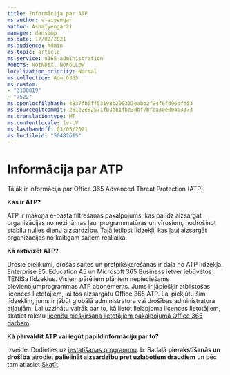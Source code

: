```yaml
---
title: Informācija par ATP
ms.author: v-aiyengar
author: AshaIyengar21
manager: dansimp
ms.date: 17/02/2021
ms.audience: Admin
ms.topic: article
ms.service: o365-administration
ROBOTS: NOINDEX, NOFOLLOW
localization_priority: Normal
ms.collection: Adm_O365
ms.custom:
- "3100019"
- "7522"
ms.openlocfilehash: 4837fb5ff53198b290333eabb2f94f6fd96dfe53
ms.sourcegitcommit: 251e2e82571fb3bb1fbe3dbf7bfca30e004b3373
ms.translationtype: MT
ms.contentlocale: lv-LV
ms.lasthandoff: 03/05/2021
ms.locfileid: "50482615"
---
```

# <a name="learn-about-atp"></a>Informācija par ATP

Tālāk ir informācija par Office 365 Advanced Threat Protection (ATP):

**Kas ir ATP?**

ATP ir mākoņa e-pasta filtrēšanas pakalpojums, kas palīdz aizsargāt organizācijas no nezināmas ļaunprogrammatūras un vīrusiem, nodrošinot stabilu nulles dienu aizsardzību. Tajā ietilpst līdzekļi, kas ļauj aizsargāt organizācijas no kaitīgām saitēm reāllaikā.

**Kā aktivizēt ATP?**

Drošie pielikumi, drošās saites un pretpikšķerēšanas ir daļa no ATP līdzekļa. Enterprise E5, Education A5 un Microsoft 365 Business ietver iebūvētos TENISa līdzekļus. Visiem pārējiem plāniem nepieciešams pievienojumprogrammas ATP abonements. Jums ir jāpiešķir atbilstošas licences lietotājiem, lai tos aizsargātu Office 365 ATP. Lai piekļūtu šim līdzeklim, jums ir jābūt globālā administratora vai drošības administratora atļaujām. Lai uzzinātu vairāk par to, kā lietot lielapjoma licences lietotājiem, skatiet rakstu [licenču piešķiršana lietotājiem pakalpojumā Office 365 darbam](https://go.microsoft.com/fwlink/?linkid=2093435).

**Kā pārvaldīt ATP vai iegūt papildinformāciju par to?**

izveide. Dodieties uz [iestatīšanas programmu](https://go.microsoft.com/fwlink/p/?linkid=2075721).
b. Sadaļā **pierakstīšanās un drošība** atrodiet **palielināt aizsardzību pret uzlabotiem draudiem** un pēc tam atlasiet [Skatīt](https://go.microsoft.com/fwlink/?linkid=2109302).
